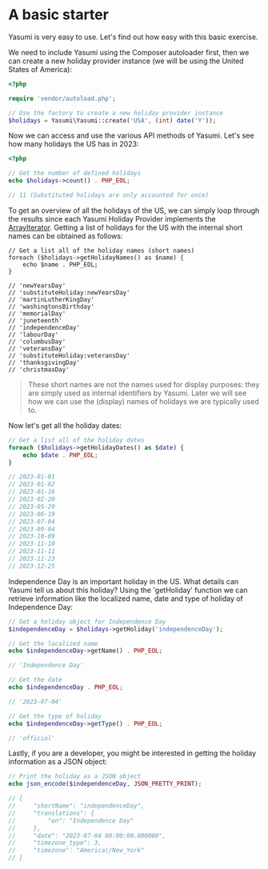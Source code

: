 # A basic starter

Yasumi is very easy to use. Let's find out how easy with this basic exercise.

We need to include Yasumi using the Composer autoloader first, then we can create a new holiday provider
instance (we will be using the United States of America):

```php
<?php

require 'vendor/autoload.php';

// Use the factory to create a new holiday provider instance
$holidays = Yasumi\Yasumi::create('USA', (int) date('Y'));
```

Now we can access and use the various API methods of Yasumi. Let's see how many holidays the US has in
2023:

``` php
<?php

// Get the number of defined holidays
echo $holidays->count() . PHP_EOL;

// 11 (Substituted holidays are only accounted for once)
```

To get an overview of all the holidays of the US, we can simply loop through the results since each Yasumi
Holiday Provider implements the [ArrayIterator](https://www.php.net/manual/en/class.arrayiterator.php). Getting a
list of holidays for the US with the internal short names can be obtained as follows:

``` php-inline
// Get a list all of the holiday names (short names)
foreach ($holidays->getHolidayNames() as $name) {
    echo $name . PHP_EOL;
}

// 'newYearsDay'
// 'substituteHoliday:newYearsDay'
// 'martinLutherKingDay'
// 'washingtonsBirthday'
// 'memorialDay'
// 'juneteenth'
// 'independenceDay'
// 'labourDay'
// 'columbusDay'
// 'veteransDay'
// 'substituteHoliday:veteransDay'
// 'thanksgivingDay'
// 'christmasDay'
```

> These short names are not the names used for display purposes: they are simply used as internal identifiers by Yasumi.
> Later we will see how we can use the (display) names of holidays we are typically used to.

Now let's get all the holiday dates:

``` php
// Get a list all of the holiday dates
foreach ($holidays->getHolidayDates() as $date) {
    echo $date . PHP_EOL;
}

// 2023-01-01
// 2023-01-02
// 2023-01-16
// 2023-02-20
// 2023-05-29
// 2023-06-19
// 2023-07-04
// 2023-09-04
// 2023-10-09
// 2023-11-10
// 2023-11-11
// 2023-11-23
// 2023-12-25
```

Independence Day is an important holiday in the US. What details can Yasumi tell us about this holiday?
Using the 'getHoliday' function we can retrieve information like the localized name, date and type of holiday of
Independence Day:

``` php
// Get a holiday object for Independence Day
$independenceDay = $holidays->getHoliday('independenceDay');

// Get the localized name
echo $independenceDay->getName() . PHP_EOL;

// 'Independence Day'

// Get the date
echo $independenceDay . PHP_EOL;

// '2023-07-04'

// Get the type of holiday
echo $independenceDay->getType() . PHP_EOL;

// 'official'
```

Lastly, if you are a developer, you might be interested in getting the holiday information as a JSON object:

``` php
// Print the holiday as a JSON object
echo json_encode($independenceDay, JSON_PRETTY_PRINT);

// {
//     "shortName": "independenceDay",
//     "translations": {
//         "en": "Independence Day"
//     },
//     "date": "2023-07-04 00:00:00.000000",
//     "timezone_type": 3,
//     "timezone": "America\/New_York"
// }
```
